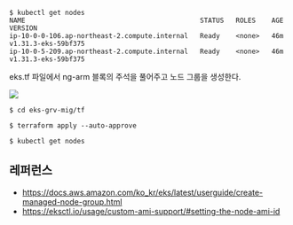 ```
$ kubectl get nodes
NAME                                            STATUS   ROLES    AGE   VERSION
ip-10-0-0-106.ap-northeast-2.compute.internal   Ready    <none>   46m   v1.31.3-eks-59bf375
ip-10-0-5-209.ap-northeast-2.compute.internal   Ready    <none>   46m   v1.31.3-eks-59bf375
```

eks.tf 파일에서 ng-arm 블록의 주석을 풀어주고 노드 그룹을 생성한다.

![](https://github.com/gnosia93/eks-grv-mig/blob/main/tutorial/images/tf-ng-1.png)

```
$ cd eks-grv-mig/tf

$ terraform apply --auto-approve
```

```
$ kubectl get nodes
```


## 레퍼런스 ##

* https://docs.aws.amazon.com/ko_kr/eks/latest/userguide/create-managed-node-group.html
* https://eksctl.io/usage/custom-ami-support/#setting-the-node-ami-id
